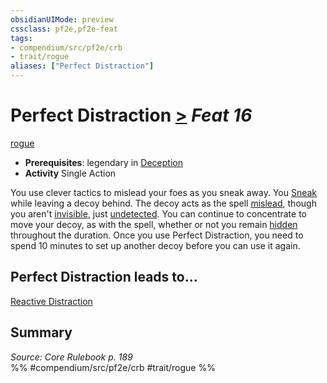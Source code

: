 ```yaml
---
obsidianUIMode: preview
cssclass: pf2e,pf2e-feat
tags:
- compendium/src/pf2e/crb
- trait/rogue
aliases: ["Perfect Distraction"]
---
```

# Perfect Distraction  [>](chapter-9-playing-the-game.md#Actions "Single Action") *Feat 16*  
[rogue](Reference/Rules/Traits/rogue.md "Rogue Class Trait")  

- **Prerequisites**: legendary in [Deception](skills.md#Deception)
- **Activity** Single Action

You use clever tactics to mislead your foes as you sneak away. You [Sneak](sneak.md) while leaving a decoy behind. The decoy acts as the spell [mislead](mislead.md), though you aren't [invisible](conditions.md#Invisible), just [undetected](conditions.md#Undetected). You can continue to concentrate to move your decoy, as with the spell, whether or not you remain [hidden](conditions.md#Hidden) throughout the duration. Once you use Perfect Distraction, you need to spend 10 minutes to set up another decoy before you can use it again.

## Perfect Distraction leads to...

[Reactive Distraction](reactive-distraction.md)

## Summary

*Source: Core Rulebook p. 189*  
%% #compendium/src/pf2e/crb #trait/rogue %%